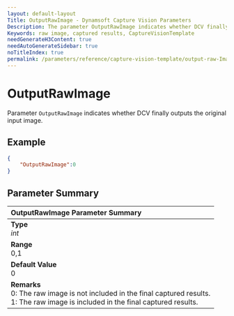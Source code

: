 ```yaml
---
layout: default-layout
Title: OutputRawImage - Dynamsoft Capture Vision Parameters
Description: The parameter OutputRawImage indicates whether DCV finally outputs the original input image.
Keywords: raw image, captured results, CaptureVisionTemplate
needGenerateH3Content: true
needAutoGenerateSidebar: true
noTitleIndex: true
permalink: /parameters/reference/capture-vision-template/output-raw-Image.html
---
```


# OutputRawImage

Parameter `OutputRawImage` indicates whether DCV finally outputs the original input image.

## Example

```json
{
    "OutputRawImage":0
}
```

## Parameter Summary

| OutputRawImage Parameter Summary |
| :------------- |
| **Type**<br>*int* |
| **Range**<br>0,1 |
| **Default Value**<br>0 |
| **Remarks**<br>0: The raw image is not included in the final captured results.<br>1:  The raw image is included in the final captured results.|
